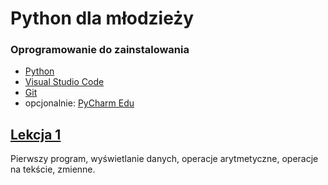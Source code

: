 # Python dla młodzieży


### Oprogramowanie do zainstalowania

- [Python](https://www.python.org/downloads/)
- [Visual Studio Code](https://code.visualstudio.com/)
- [Git](https://gitforwindows.org/)
- opcjonalnie: [PyCharm Edu](https://www.jetbrains.com/pycharm-edu/)


## [Lekcja 1](Lekcja_01/)

Pierwszy program, wyświetlanie danych, operacje arytmetyczne, operacje na tekście, zmienne.

<!--
## [Lekcja 2](Lekcja_02/)

Przypisania wyrażeń, funkcja `input()`, typy danych, konwersja typów, f-stringi.

## [Lekcja 3](Lekcja_03/)

Tworzenie prostych programów liczących, porównania, warunki.
-->

